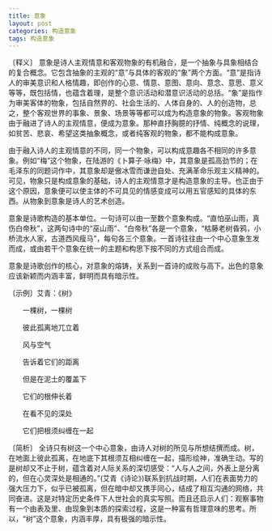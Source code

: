 ```yaml
---
title: 意象
layout: post
categories: 构造意象
tags: 构造意象
---
```


〔释义〕 意象是诗人主观情意和客观物象的有机融合，是一个抽象与具象相结合的复合概念。它包含抽象的主观的“意”与具体的客观的“象”两个方面。“意”是指诗人的审美意识和人格情趣，即创作的心意、情意、意图、意向、意念、意思、意义等等，既包括情，也蕴含着理，是整个意识活动和潜意识活动的总括。“象”是指作为审美客体的物象，包括自然界的、社会生活的、人体自身的、人的创造物，总之，整个客观世界的事象、景象、场景等等都可以成为构造意象的物象。客观物象由于融进了诗人的主观情意，便成为意象。那种直抒胸臆的抒情、纯概念的说理，如贫苦、悲哀、希望这类抽象概念，或者纯客观的物象，都不能构成意象。

由于融入诗人的主观情意的不同，同一个物象，可以构成意趣各不相同的许多意象。例如“梅”这个物象，在陆游的《卜算子·咏梅》中，其意象是孤高劲节的；在毛泽东的同题词作中，其意象却是傲冰雪而谦逊自处、充满革命乐观主义精神的。可见，物象只是构成意象的基础，诗人的主观情意才是构造意象的主导。也正由于这个原因，意象便可以使主体的不可具见的情感变成可以用五官感知的具体的东西。从物象到意象是诗人的艺术创造。

意象是诗歌构造的基本单位。一句诗可以由一至数个意象构成。“直怕巫山雨，真伤白帝秋”，这两句诗中的“巫山雨”、“白帝秋”各是一个意象，“枯藤老树昏鸦，小桥流水人家，古道西风瘦马”，每句各三个意象。一首诗往往由一个中心意象生发而成，或由若干个意象在统一的主题和构思下按不同的方式组合而成。

意象是诗歌创作的核心，对意象的熔铸，关系到一首诗的成败与高下。出色的意象应该新颖而内涵丰富，鲜明而具有暗示性。

〔示例〕艾青：《树》

　　一棵树，一棵树

　　彼此孤离地兀立着

　　风与空气

　　告诉着它们的距离



　　但是在泥土的覆盖下

　　它们的根伸长着

　　在看不见的深处

　　它们把根须纠缠在一起

〔简析〕 全诗只有树这一个中心意象，由诗人对树的所见与所想结撰而成。树，在地面上彼此孤离，在地底下其根须互相纠缠在一起，描形绘神，准确生动。写的是树却又不止于树，蕴含着对人际关系的深切感受：“人与人之间，外表上是分离的，但在心灵深处是相通的。”(艾青《诗论》)联系到抗战时期，人们在表面势力的强大压力下，似乎已被孤离，但在暗中却又携手同心，结成了相互沟通的网络，共同奋进。这是对特定历史条件下人世社会的真实写照。而且还启示人们：观察事物有一个由表及里、由现象到本质的探索过程，这是一种富有哲理意味的思考。所以，“树”这个意象，内涵丰厚，具有极强的暗示性。 